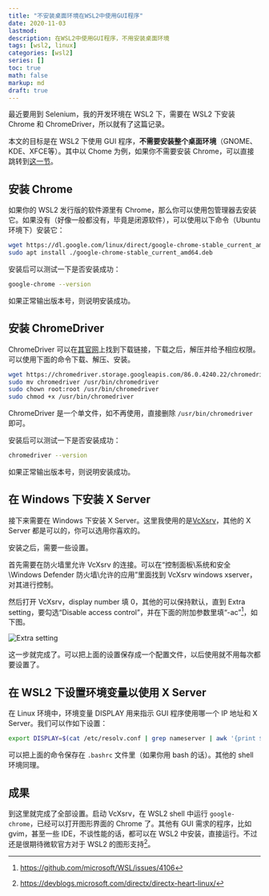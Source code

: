 ```yaml
---
title: "不安装桌面环境在WSL2中使用GUI程序"
date: 2020-11-03
lastmod:
description: 在WSL2中使用GUI程序，不用安装桌面环境
tags: [wsl2, linux]
categories: [wsl2]
series: []
toc: true
math: false
markup: md
draft: true
---
```


最近要用到 Selenium，我的开发环境在 WSL2 下，需要在 WSL2 下安装 Chrome 和 ChromeDriver，所以就有了这篇记录。

本文的目标是在 WSL2 下使用 GUI 程序，**不需要安装整个桌面环境**（GNOME、KDE、XFCE等）。其中以 Chome 为例，如果你不需要安装 Chrome，可以直接跳转到[这一节](#在-Windows-下安装-X-Server)。

## 安装 Chrome

如果你的 WSL2 发行版的软件源里有 Chrome，那么你可以使用包管理器去安装它。如果没有（好像一般都没有，毕竟是闭源软件），可以使用以下命令（Ubuntu环境下）安装它：

```bash
wget https://dl.google.com/linux/direct/google-chrome-stable_current_amd64.deb
sudo apt install ./google-chrome-stable_current_amd64.deb
```

安装后可以测试一下是否安装成功：

```bash
google-chrome --version
```
如果正常输出版本号，则说明安装成功。

## 安装 ChromeDriver

ChromeDriver 可以在[其官网](https://chromedriver.chromium.org/)上找到下载链接，下载之后，解压并给予相应权限。可以使用下面的命令下载、解压、安装。

```bash
wget https://chromedriver.storage.googleapis.com/86.0.4240.22/chromedriver_linux64.zip
sudo mv chromedriver /usr/bin/chromedriver
sudo chown root:root /usr/bin/chromedriver
sudo chmod +x /usr/bin/chromedriver
```

ChromeDriver 是一个单文件，如不再使用，直接删除 `/usr/bin/chromedriver` 即可。

安装后可以测试一下是否安装成功：

```bash
chromedriver --version
```
如果正常输出版本号，则说明安装成功。

## 在 Windows 下安装 X Server

接下来需要在 Windows 下安装 X Server。这里我使用的是[VcXsrv](https://sourceforge.net/projects/vcxsrv/)，其他的 X Server 都是可以的，你可以选用你喜欢的。

安装之后，需要一些设置。

首先需要在防火墙里允许 VcXsrv 的连接。可以在“控制面板\系统和安全\Windows Defender 防火墙\允许的应用”里面找到 VcXsrv windows xserver，对其进行控制。

然后打开 VcXsrv，display number 填 0，其他的可以保持默认，直到 Extra setting，要勾选“Disable access control”，并在下面的附加参数里填“-ac”[^1]，如下图。

![Extra setting](https://res.cloudinary.com/dny1wymwm/image/upload/v1604393119/extra_setting_hadn5x.png)

这一步就完成了。可以把上面的设置保存成一个配置文件，以后使用就不用每次都要设置了。

## 在 WSL2 下设置环境变量以使用 X Server

在 Linux 环境中，环境变量 DISPLAY 用来指示 GUI 程序使用哪一个 IP 地址和 X Server。我们可以作如下设置：

```bash
export DISPLAY=$(cat /etc/resolv.conf | grep nameserver | awk '{print $2; exit;}'):0.0
```

可以把上面的命令保存在 `.bashrc` 文件里（如果你用 bash 的话）。其他的 shell 环境同理。

## 成果

到这里就完成了全部设置。启动 VcXsrv，在 WSL2 shell 中运行 `google-chrome`，已经可以打开图形界面的 Chrome 了。其他有 GUI 需求的程序，比如 gvim，甚至一些 IDE，不谈性能的话，都可以在 WSL2 中安装，直接运行。不过还是很期待微软官方对于 WSL2 的图形支持[^2]。


[^1]: https://github.com/microsoft/WSL/issues/4106
[^2]: https://devblogs.microsoft.com/directx/directx-heart-linux/